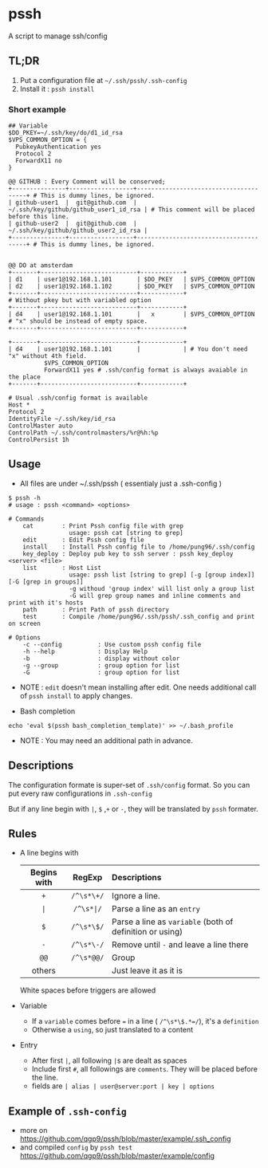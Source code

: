 # pssh
A script to manage ssh/config

## TL;DR
1. Put a configuration file at  `~/.ssh/pssh/.ssh-config`
2. Install it : `pssh install`

### Short example
```
## Variable
$DO_PKEY=~/.ssh/key/do/d1_id_rsa
$VPS_COMMON_OPTION = {
  PubkeyAuthentication yes
  Protocol 2
  ForwardX11 no
}

@@ GITHUB : Every Comment will be conserved;
+---------------+------------------+---------------------------------------+ # This is dummy lines, be ignored.
| github-user1  |  git@github.com  | ~/.ssh/key/github/github_user1_id_rsa | # This comment will be placed before this line.
| github-user2  |  git@github.com  | ~/.ssh/key/github/github_user2_id_rsa |
+---------------+------------------+---------------------------------------+ # This is dummy lines, be ignored.


@@ DO at amsterdam
+-------+---------------------------+------------+
| d1    | user1@192.168.1.101       | $DO_PKEY   | $VPS_COMMON_OPTION
| d2    | user1@192.168.1.102       | $DO_PKEY   | $VPS_COMMON_OPTION
+-------+---------------------------+------------+
# Without pkey but with variabled option
+-------+---------------------------+------------+
| d4    | user1@192.168.1.101       |   x        | $VPS_COMMON_OPTION  # "x" should be instead of empty space.
+-------+---------------------------+------------+

+-------+---------------------------+------------+
| d4    | user1@192.168.1.101       |            | # You don't need "x" without 4th field.
          $VPS_COMMON_OPTION
          ForwardX11 yes # .ssh/config format is always avaiable in the place
+-------+---------------------------+------------+

# Usual .ssh/config format is available
Host *
Protocol 2
IdentityFile ~/.ssh/key/id_rsa
ControlMaster auto
ControlPath ~/.ssh/controlmasters/%r@%h:%p
ControlPersist 1h
```

## Usage
* All files are under ~/.ssh/pssh ( essentialy just a .ssh-config )
```
$ pssh -h
# usage : pssh <command> <options> 

# Commands
    cat        : Print Pssh config file with grep
                 usage: pssh cat [string to grep]
    edit       : Edit Pssh config file
    install    : Install Pssh config file to /home/pung96/.ssh/config
    key_deploy : Deploy pub key to ssh server : pssh key_deploy <server> <file>
    list       : Host List
                 usage: pssh list [string to grep] [-g [group index]] [-G [grep in groups]]
                 -g withoud 'group index' will list only a group list
                 -G will grep group names and inline comments and print with it's hosts
    path       : Print Path of pssh directory
    test       : Compile /home/pung96/.ssh/pssh/.ssh_config and print on screen

# Options
    -c --config          : Use custom pssh config file
    -h --help            : Display Help
    -b                   : display without color
    -g --group           : group option for list
    -G                   : group option for list
```
  * NOTE : `edit` doesn't mean installing after edit. One needs additional call of `pssh install` to apply changes.

* Bash completion
```
echo 'eval $(pssh bash_completion_template)' >> ~/.bash_profile
```
  * NOTE : You may need an additional path in advance.

## Descriptions

The configuration formate is super-set of `.ssh/config` format. So you can put every raw configurations in `.ssh-config`

But if any line begin with `|`, `$` ,`+` or `-`, they will be translated by `pssh` formater.

## Rules
* A line begins with

  | Begins with | RegExp | Descriptions |
  |:-----------:|:------:|:-------------|
  | `+`     | `/^\s*\+/` | Ignore a line. |
  | `\|`    | `/^\s*\|/` | Parse a line as an `entry` |
  | `$`     | `/^\s*\$/` | Parse a line as `variable` (both of definition or using) |
  | `-`     | `/^\s*\-/` | Remove until `-` and leave a line there |
  | `@@`    | `/^\s*@@/` | Group |
  | others  |            | Just leave it as it is |


  White spaces before triggers are allowed

* Variable
  * If a `variable` comes before `=` in a line ( `/^\s*\$.*=/`), it's a `definition`
  * Otherwise a `using`, so just translated to a content
* Entry
  * After first `|`, all following `|`s are dealt as spaces
  * Include first `#`, all followings are `comments`. They will be placed before the line.
  * fields are `| alias | user@server:port | key | options`


## Example of `.ssh-config`
* more on 
	https://github.com/qgp9/pssh/blob/master/example/.ssh_config
* and compiled `config` by `pssh test`
  https://github.com/qgp9/pssh/blob/master/example/config



